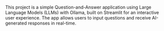 This project is a simple Question-and-Answer application using Large Language Models (LLMs) with Ollama, built on Streamlit for an interactive user experience. The app allows users to input questions and receive AI-generated responses in real-time.
